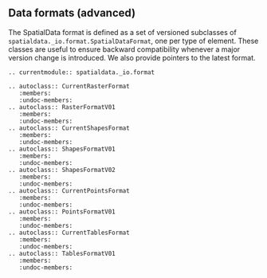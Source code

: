 ## Data formats (advanced)

The SpatialData format is defined as a set of versioned subclasses of `spatialdata._io.format.SpatialDataFormat`, one per type of element.
These classes are useful to ensure backward compatibility whenever a major version change is introduced. We also provide pointers to the latest format.

```{eval-rst}
.. currentmodule:: spatialdata._io.format

.. autoclass:: CurrentRasterFormat
   :members:
   :undoc-members:
.. autoclass:: RasterFormatV01
   :members:
   :undoc-members:
.. autoclass:: CurrentShapesFormat
   :members:
   :undoc-members:
.. autoclass:: ShapesFormatV01
   :members:
   :undoc-members:
.. autoclass:: ShapesFormatV02
   :members:
   :undoc-members:
.. autoclass:: CurrentPointsFormat
   :members:
   :undoc-members:
.. autoclass:: PointsFormatV01
   :members:
   :undoc-members:
.. autoclass:: CurrentTablesFormat
   :members:
   :undoc-members:
.. autoclass:: TablesFormatV01
   :members:
   :undoc-members:
```
